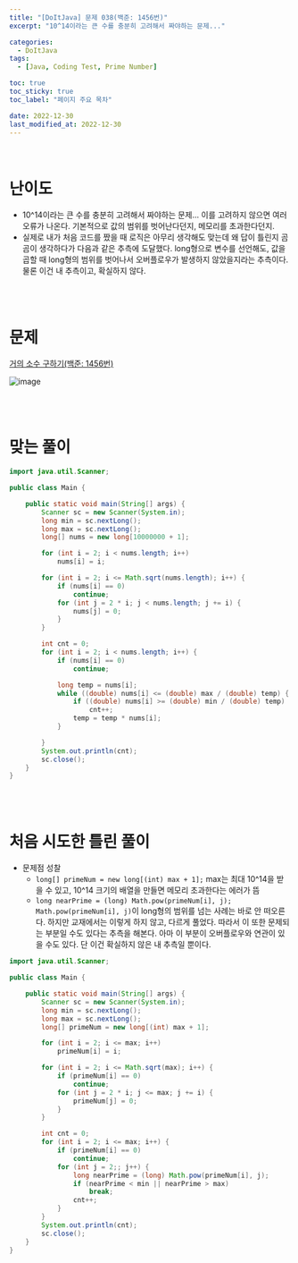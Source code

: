 ```yaml
---
title: "[DoItJava] 문제 038(백준: 1456번)"
excerpt: "10^14이라는 큰 수를 충분히 고려해서 짜야하는 문제..."

categories:
  - DoItJava
tags:
  - [Java, Coding Test, Prime Number]

toc: true
toc_sticky: true
toc_label: "페이지 주요 목차"

date: 2022-12-30
last_modified_at: 2022-12-30
---
```


<br>

# 난이도

- 10^14이라는 큰 수를 충분히 고려해서 짜야하는 문제... 이를 고려하지 않으면 여러 오류가 나온다. 기본적으로 값의 범위를 벗어난다던지, 메모리를 초과한다던지.
- 실제로 내가 처음 코드를 짰을 때 로직은 아무리 생각해도 맞는데 왜 답이 틀린지 곰곰이 생각하다가 다음과 같은 추측에 도달했다. long형으로 변수를 선언해도, 값을 곱할 때 long형의 범위를 벗어나서 오버플로우가 발생하지 않았을지라는 추측이다. 물론 이건 내 추측이고, 확실하지 않다.

<br><br>

# 문제

[거의 소수 구하기(백준: 1456번)](https://www.acmicpc.net/problem/1456)

![image](https://user-images.githubusercontent.com/112764753/210073724-5c16d234-c9b6-4cd9-b115-39a97dfdc502.png)

<br><br>

# 맞는 풀이

```java
import java.util.Scanner;

public class Main {

    public static void main(String[] args) {
        Scanner sc = new Scanner(System.in);
        long min = sc.nextLong();
        long max = sc.nextLong();
        long[] nums = new long[10000000 + 1];

        for (int i = 2; i < nums.length; i++)
            nums[i] = i;

        for (int i = 2; i <= Math.sqrt(nums.length); i++) {
            if (nums[i] == 0)
                continue;
            for (int j = 2 * i; j < nums.length; j += i) {
                nums[j] = 0;
            }
        }

        int cnt = 0;
        for (int i = 2; i < nums.length; i++) {
            if (nums[i] == 0)
                continue;

            long temp = nums[i];
            while ((double) nums[i] <= (double) max / (double) temp) {
                if ((double) nums[i] >= (double) min / (double) temp)
                    cnt++;
                temp = temp * nums[i];
            }

        }
        System.out.println(cnt);
        sc.close();
    }
}
```

<br><br>

# 처음 시도한 틀린 풀이

- 문제점 성찰
  - `long[] primeNum = new long[(int) max + 1];`
    max는 최대 10^14을 받을 수 있고, 10^14 크기의 배열을 만들면 메모리 초과한다는 에러가 뜸
  - `long nearPrime = (long) Math.pow(primeNum[i], j);`
    `Math.pow(primeNum[i], j)`이 long형의 범위를 넘는 사례는 바로 안 떠오른다. 하지만 교재에서는 이렇게 하지 않고, 다르게 풀었다. 따라서 이 또한 문제되는 부분일 수도 있다는 추측을 해본다. 아마 이 부분이 오버플로우와 연관이 있을 수도 있다. 단 이건 확실하지 않은 내 추측일 뿐이다.

```java
import java.util.Scanner;

public class Main {

    public static void main(String[] args) {
        Scanner sc = new Scanner(System.in);
        long min = sc.nextLong();
        long max = sc.nextLong();
        long[] primeNum = new long[(int) max + 1];

        for (int i = 2; i <= max; i++)
            primeNum[i] = i;

        for (int i = 2; i <= Math.sqrt(max); i++) {
            if (primeNum[i] == 0)
                continue;
            for (int j = 2 * i; j <= max; j += i) {
                primeNum[j] = 0;
            }
        }

        int cnt = 0;
        for (int i = 2; i <= max; i++) {
            if (primeNum[i] == 0)
                continue;
            for (int j = 2;; j++) {
                long nearPrime = (long) Math.pow(primeNum[i], j);
                if (nearPrime < min || nearPrime > max)
                    break;
                cnt++;
            }
        }
        System.out.println(cnt);
        sc.close();
    }
}
```
